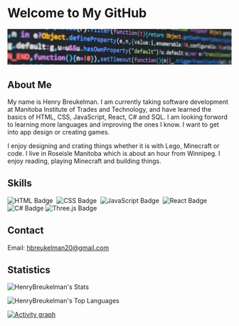 # Welcome to My GitHub

![Banner](./assets/github-banner.jpg)

## About Me

My name is Henry Breukelman. I am currently taking software development at Manitoba Institute of 
Trades and Technology, and have learned the basics of HTML, CSS, JavaScript, React, C# and SQL. 
I am looking forword to learning more languages and improving the ones I know. I want to get into 
app design or creating games. 

I enjoy designing and crating things whether it is with Lego, Minecraft or code. I live in 
Roseisle Manitoba which is about an hour from Winnipeg. I enjoy reading, playing Minecraft
and building things.

## Skills

![HTML Badge](https://img.shields.io/badge/web-html-informational?style=for-the-badge&logo=html5&logoColor=white&color=2aa889)&nbsp;
![CSS Badge](https://img.shields.io/badge/web-css-informational?style=for-the-badge&logo=css3&logoColor=white&color=2aa889)&nbsp;
![JavaScript Badge](https://img.shields.io/badge/code-javascript-informational?style=for-the-badge&logo=javascript&logoColor=white&color=2aa889)&nbsp;
![React Badge](https://img.shields.io/badge/code-React-informational?style=for-the-badge&logo=react&logoColor=white&color=2aa889)
![C# Badge](https://img.shields.io/badge/code-C%23-informational?style=for-the-badge&logo=dotnet&logoColor=white&color=2aa889)
![Three.js Badge](https://img.shields.io/badge/code-Three.js-informational?style=for-the-badge&logo=three.js&logoColor=white&color=2aa889)



## Contact

Email: [hbreukelman20@gmail.com](<mailto:hbreukelman20@gmail.com>)

## Statistics
![HenryBreukelman's Stats](https://github-readme-stats.vercel.app/api?username=HenryBreukelman&theme=gotham&show_icons=true&hide_border=true&count_private=true)

![HenryBreukelman's Top Languages](https://github-readme-stats.vercel.app/api/top-langs/?username=HenryBreukelman&theme=gotham&show_icons=true&hide_border=true&layout=compact)

[![Activity graph](https://github-readme-activity-graph.vercel.app/graph?username=HenryBreukelman&theme=gotham&hide_border=true)](https://github.com/ashutosh00710/github-readme-activity-graph)
